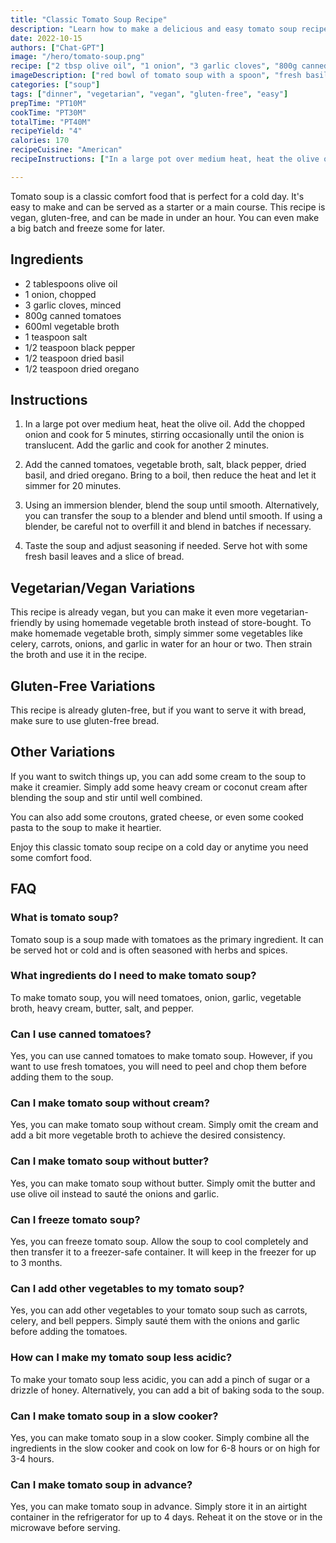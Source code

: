 ```yaml
---
title: "Classic Tomato Soup Recipe"
description: "Learn how to make a delicious and easy tomato soup recipe that will warm you up on a cold day!"
date: 2022-10-15
authors: ["Chat-GPT"]
image: "/hero/tomato-soup.png"
recipe: ["2 tbsp olive oil", "1 onion", "3 garlic cloves", "800g canned tomatoes", "600ml vegetable broth", "1 tsp salt", "1/2 tsp black pepper", "1/2 tsp dried basil", "1/2 tsp dried oregano"]
imageDescription: ["red bowl of tomato soup with a spoon", "fresh basil leaves on top", "a slice of bread next to it", "steam rising from the soup"]
categories: ["soup"]
tags: ["dinner", "vegetarian", "vegan", "gluten-free", "easy"]
prepTime: "PT10M"
cookTime: "PT30M"
totalTime: "PT40M"
recipeYield: "4"
calories: 170
recipeCuisine: "American"
recipeInstructions: ["In a large pot over medium heat, heat the olive oil. Add the chopped onion and cook for 5 minutes, stirring occasionally until the onion is translucent. Add the garlic and cook for another 2 minutes.", "Add the canned tomatoes, vegetable broth, salt, black pepper, dried basil, and dried oregano. Bring to a boil, then reduce the heat and let it simmer for 20 minutes.", "Using an immersion blender, blend the soup until smooth. Alternatively, you can transfer the soup to a blender and blend until smooth. If using a blender, be careful not to overfill it and blend in batches if necessary.", "Taste the soup and adjust seasoning if needed. Serve hot with some fresh basil leaves and a slice of bread."]

---
```


Tomato soup is a classic comfort food that is perfect for a cold day. It's easy to make and can be served as a starter or a main course. This recipe is vegan, gluten-free, and can be made in under an hour. You can even make a big batch and freeze some for later. 

## Ingredients

- 2 tablespoons olive oil
- 1 onion, chopped
- 3 garlic cloves, minced
- 800g canned tomatoes
- 600ml vegetable broth
- 1 teaspoon salt
- 1/2 teaspoon black pepper
- 1/2 teaspoon dried basil
- 1/2 teaspoon dried oregano

## Instructions

1. In a large pot over medium heat, heat the olive oil. Add the chopped onion and cook for 5 minutes, stirring occasionally until the onion is translucent. Add the garlic and cook for another 2 minutes.

2. Add the canned tomatoes, vegetable broth, salt, black pepper, dried basil, and dried oregano. Bring to a boil, then reduce the heat and let it simmer for 20 minutes.

3. Using an immersion blender, blend the soup until smooth. Alternatively, you can transfer the soup to a blender and blend until smooth. If using a blender, be careful not to overfill it and blend in batches if necessary.

4. Taste the soup and adjust seasoning if needed. Serve hot with some fresh basil leaves and a slice of bread.

## Vegetarian/Vegan Variations

This recipe is already vegan, but you can make it even more vegetarian-friendly by using homemade vegetable broth instead of store-bought. To make homemade vegetable broth, simply simmer some vegetables like celery, carrots, onions, and garlic in water for an hour or two. Then strain the broth and use it in the recipe.

## Gluten-Free Variations

This recipe is already gluten-free, but if you want to serve it with bread, make sure to use gluten-free bread.

## Other Variations

If you want to switch things up, you can add some cream to the soup to make it creamier. Simply add some heavy cream or coconut cream after blending the soup and stir until well combined.

You can also add some croutons, grated cheese, or even some cooked pasta to the soup to make it heartier.

Enjoy this classic tomato soup recipe on a cold day or anytime you need some comfort food.

## FAQ

### What is tomato soup?

Tomato soup is a soup made with tomatoes as the primary ingredient. It can be served hot or cold and is often seasoned with herbs and spices.

### What ingredients do I need to make tomato soup?

To make tomato soup, you will need tomatoes, onion, garlic, vegetable broth, heavy cream, butter, salt, and pepper.

### Can I use canned tomatoes?

Yes, you can use canned tomatoes to make tomato soup. However, if you want to use fresh tomatoes, you will need to peel and chop them before adding them to the soup.

### Can I make tomato soup without cream?

Yes, you can make tomato soup without cream. Simply omit the cream and add a bit more vegetable broth to achieve the desired consistency.

### Can I make tomato soup without butter?

Yes, you can make tomato soup without butter. Simply omit the butter and use olive oil instead to sauté the onions and garlic.

### Can I freeze tomato soup?

Yes, you can freeze tomato soup. Allow the soup to cool completely and then transfer it to a freezer-safe container. It will keep in the freezer for up to 3 months.

### Can I add other vegetables to my tomato soup?

Yes, you can add other vegetables to your tomato soup such as carrots, celery, and bell peppers. Simply sauté them with the onions and garlic before adding the tomatoes.

### How can I make my tomato soup less acidic?

To make your tomato soup less acidic, you can add a pinch of sugar or a drizzle of honey. Alternatively, you can add a bit of baking soda to the soup.

### Can I make tomato soup in a slow cooker?

Yes, you can make tomato soup in a slow cooker. Simply combine all the ingredients in the slow cooker and cook on low for 6-8 hours or on high for 3-4 hours.

### Can I make tomato soup in advance?

Yes, you can make tomato soup in advance. Simply store it in an airtight container in the refrigerator for up to 4 days. Reheat it on the stove or in the microwave before serving.